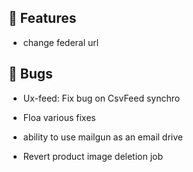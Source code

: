 ## 🚀 Features

- change federal url


## 🐛 Bugs

- Ux-feed: Fix bug on CsvFeed synchro

- Floa various fixes

- ability to use mailgun as an email drive

- Revert product image deletion job